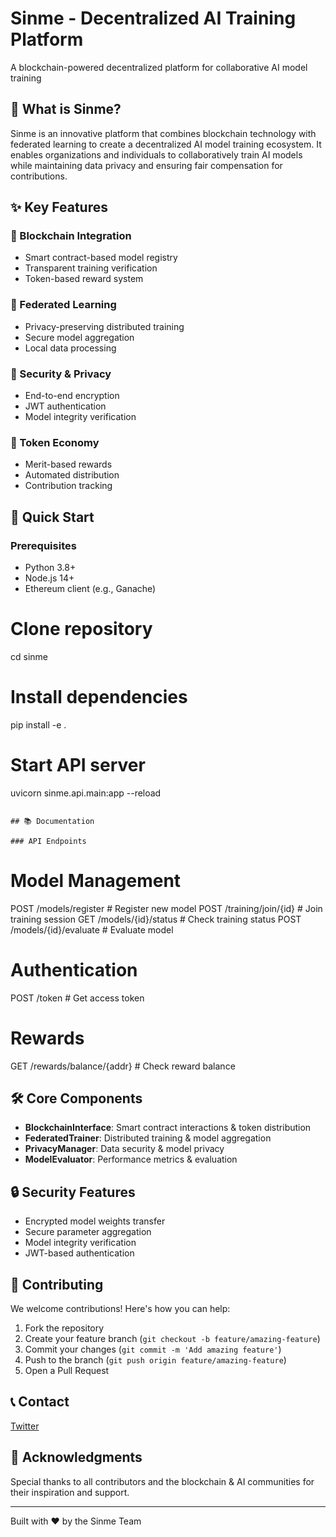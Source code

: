 # Sinme - Decentralized AI Training Platform

A blockchain-powered decentralized platform for collaborative AI model training

## 🌟 What is Sinme?

Sinme is an innovative platform that combines blockchain technology with federated learning to create a decentralized AI model training ecosystem. It enables organizations and individuals to collaboratively train AI models while maintaining data privacy and ensuring fair compensation for contributions.

## ✨ Key Features

### 🔗 Blockchain Integration

- Smart contract-based model registry
- Transparent training verification
- Token-based reward system

### 🤝 Federated Learning

- Privacy-preserving distributed training
- Secure model aggregation
- Local data processing

### 🔐 Security & Privacy

- End-to-end encryption
- JWT authentication
- Model integrity verification

### 💎 Token Economy

- Merit-based rewards
- Automated distribution
- Contribution tracking

## 🚀 Quick Start

### Prerequisites

- Python 3.8+
- Node.js 14+
- Ethereum client (e.g., Ganache)


# Clone repository

cd sinme

# Install dependencies

pip install -e .

# Start API server

uvicorn sinme.api.main:app --reload

```

## 📚 Documentation

### API Endpoints

```

# Model Management

POST /models/register # Register new model
POST /training/join/{id} # Join training session
GET /models/{id}/status # Check training status
POST /models/{id}/evaluate # Evaluate model

# Authentication

POST /token # Get access token

# Rewards

GET /rewards/balance/{addr} # Check reward balance

## 🛠 Core Components

- **BlockchainInterface**: Smart contract interactions & token distribution
- **FederatedTrainer**: Distributed training & model aggregation
- **PrivacyManager**: Data security & model privacy
- **ModelEvaluator**: Performance metrics & evaluation

## 🔒 Security Features

- Encrypted model weights transfer
- Secure parameter aggregation
- Model integrity verification
- JWT-based authentication

## 🤝 Contributing

We welcome contributions! Here's how you can help:

1. Fork the repository
2. Create your feature branch (`git checkout -b feature/amazing-feature`)
3. Commit your changes (`git commit -m 'Add amazing feature'`)
4. Push to the branch (`git push origin feature/amazing-feature`)
5. Open a Pull Request

## 📞 Contact

[Twitter](https://x.com/Sinme_Live)

## 🙏 Acknowledgments

Special thanks to all contributors and the blockchain & AI communities for their inspiration and support.

---

Built with ❤️ by the Sinme Team
